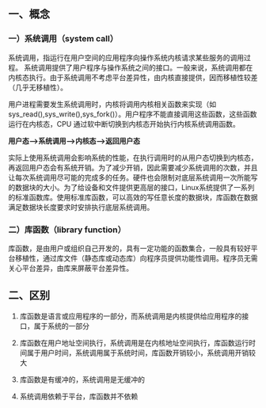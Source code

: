 ## 一、概念

### 一）系统调用（system call）

系统调用，指运行在用户空间的应用程序向操作系统内核请求某些服务的调用过程。 系统调用提供了用户程序与操作系统之间的接口。一般来说，系统调用都在内核态执行。由于系统调用不考虑平台差异性，由内核直接提供，因而移植性较差（几乎无移植性）。

用户进程需要发生系统调用时，内核将调用内核相关函数来实现（如sys_read(),sys_write(),sys_fork()）。用户程序不能直接调用这些函数，这些函数运行在内核态，CPU 通过软中断切换到内核态开始执行内核系统调用函数。

**用户态–>系统调用–>内核态–>返回用户态**

实际上使用系统调用会影响系统的性能，在执行调用时的从用户态切换到内核态，再返回用户态会有系统开销。为了减少开销，因此需要减少系统调用的次数，并且让每次系统调用尽可能的完成多的任务。硬件也会限制对底层系统调用一次所能写的数据块的大小。为了给设备和文件提供更高层的接口，Linux系统提供了一系列的标准函数库。使用标准库函数，可以高效的写任意长度的数据块，库函数在数据满足数据块长度要求时安排执行底层系统调用。


### 二）库函数（library function）

库函数，是由用户或组织自己开发的，具有一定功能的函数集合，一般具有较好平台移植性，通过库文件（静态库或动态库）向程序员提供功能性调用。程序员无需关心平台差异，由库来屏蔽平台差异性。

## 二、区别

1. 库函数是语言或应用程序的一部分，而系统调用是内核提供给应用程序的接口，属于系统的一部分

2. 库函数在用户地址空间执行，系统调用是在内核地址空间执行，库函数运行时间属于用户时间，系统调用属于系统时间，库函数开销较小，系统调用开销较大

3. 库函数是有缓冲的，系统调用是无缓冲的

4. 系统调用依赖于平台，库函数并不依赖
   